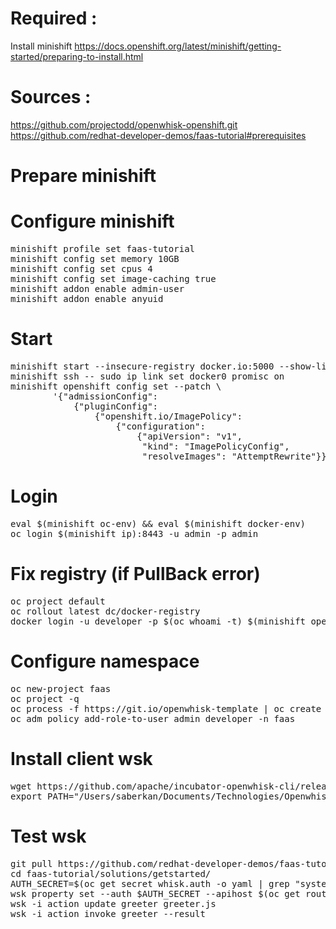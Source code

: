 # Required :
Install minishift
https://docs.openshift.org/latest/minishift/getting-started/preparing-to-install.html

# Sources :
https://github.com/projectodd/openwhisk-openshift.git
https://github.com/redhat-developer-demos/faas-tutorial#prerequisites

# Prepare minishift
# Configure minishift
<pre>
minishift profile set faas-tutorial
minishift config set memory 10GB
minishift config set cpus 4
minishift config set image-caching true
minishift addon enable admin-user
minishift addon enable anyuid
</pre>

# Start
<pre>
minishift start --insecure-registry docker.io:5000 --show-libmachine-logs
minishift ssh -- sudo ip link set docker0 promisc on
minishift openshift config set --patch \
        '{"admissionConfig":
            {"pluginConfig":
                {"openshift.io/ImagePolicy":
                    {"configuration":
                        {"apiVersion": "v1",
                         "kind": "ImagePolicyConfig",
                         "resolveImages": "AttemptRewrite"}}}}}'
</pre>

# Login
<pre>
eval $(minishift oc-env) && eval $(minishift docker-env)
oc login $(minishift ip):8443 -u admin -p admin
</pre>

# Fix registry (if PullBack error)
<pre>
oc project default
oc rollout latest dc/docker-registry
docker login -u developer -p $(oc whoami -t) $(minishift openshift registry)
</pre>

# Configure namespace
<pre>
oc new-project faas
oc project -q 
oc process -f https://git.io/openwhisk-template | oc create -f -
oc adm policy add-role-to-user admin developer -n faas
</pre>

# Install client wsk
<pre>
wget https://github.com/apache/incubator-openwhisk-cli/releases/download/latest/OpenWhisk_CLI-latest-mac-386.zip
export PATH="/Users/saberkan/Documents/Technologies/Openwhisk/OpenWhisk_CLI-latest-mac-386:$PATH 
</pre>

# Test wsk
<pre>
git pull https://github.com/redhat-developer-demos/faas-tutorial
cd faas-tutorial/solutions/getstarted/
AUTH_SECRET=$(oc get secret whisk.auth -o yaml | grep "system:" | awk '{print $2}' | base64 --decode)
wsk property set --auth $AUTH_SECRET --apihost $(oc get route/openwhisk --template="{{.spec.host}}")
wsk -i action update greeter greeter.js
wsk -i action invoke greeter --result
</pre>
